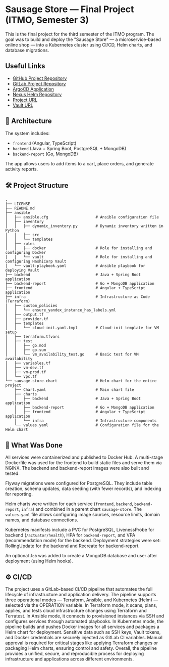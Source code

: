# Sausage Store — Final Project (ITMO, Semester 3)

This is the final project for the third semester of the ITMO program. The goal was to build and deploy the "Sausage Store" — a microservice-based online shop — into a Kubernetes cluster using CI/CD, Helm charts, and database migrations.

## Useful Links
- [GitHub Project Repository](https://github.com/Fr0stFree/SausageStore)
- [GitLab Project Repository](https://cloud-services-engineer.gitlab.yandexcloud.net/muzyka.frostfree/itmo-iac-hw)
- [ArgoCD Application](https://argocd.infra.students-projects.ru/applications/argocd/sausage-store-frostfree)
- [Nexus Helm Repository](https://nexus.cloud-services-engineer.education-services.ru/#browse/browse:frostfree-sausage-store)
- [Project URL](https://front-frostfree.2sem.students-projects.ru/)
- [Vault URL](http://62.84.126.185:8200/)

## 🧩 Architecture

The system includes:

- `frontend` (Angular, TypeScript)
- `backend` (Java + Spring Boot, PostgreSQL + MongoDB)
- `backend-report` (Go, MongoDB)

The app allows users to add items to a cart, place orders, and generate activity reports.

## 🛠️ Project Structure

```plaintext
.
├── LICENSE
├── README.md
├── ansible
│   ├── ansible.cfg                     # Ansible configuration file
│   ├── inventory
│   │   ├── dynamic_inventory.py        # Dynamic inventory written in Python  
│   │   ├── src
│   │   └── templates
│   ├── roles
│   │   ├── docker                      # Role for installing and configuring Docker
│   │   └── vault                       # Role for installing and configuring HashiCorp Vault
│   └── vault-playbook.yaml             # Ansible playbook for deploying Vault
├── backend                             # Java + Spring Boot application
├── backend-report                      # Go + MongoDB application
├── frontend                            # Angular + TypeScript application
├── infra                               # Infrastructure as Code (Terraform)
│   ├── custom_policies
│   │   └── ensure_yandex_instance_has_labels.yml
│   ├── output.tf
│   ├── provider.tf
│   ├── templates
│   │   └── cloud-init.yaml.tmpl        # Cloud-init template for VM setup
│   ├── terraform.tfvars
│   ├── test
│   │   ├── go.mod
│   │   ├── go.sum
│   │   └── vm_availability_test.go     # Basic test for VM availability
│   ├── variables.tf
│   ├── vm-dev.tf
│   ├── vm-prod.tf
│   └── vpc.tf
└── sausage-store-chart                 # Helm chart for the entire project
    ├── Chart.yaml                      # Main chart file
    ├── charts
    │   ├── backend                     # Java + Spring Boot application
    │   ├── backend-report              # Go + MongoDB application
    │   ├── frontend                    # Angular + TypeScript application
    │   └── infra                       # Infrastructure components
    └── values.yaml                     # Configuration file for the Helm chart
```

## 🚀 What Was Done

All services were containerized and published to Docker Hub. A multi-stage Dockerfile was used for the frontend to build static files and serve them via NGINX. The backend and backend-report images were also built and tested.

Flyway migrations were configured for PostgreSQL. They include table creation, schema updates, data seeding (with fewer records), and indexing for reporting.

Helm charts were written for each service (`frontend`, `backend`, `backend-report`, `infra`) and combined in a parent chart `sausage-store`. The `values.yaml` file allows configuring image sources, resource limits, domain names, and database connections.

Kubernetes manifests include a PVC for PostgreSQL, LivenessProbe for backend (`/actuator/health`), HPA for `backend-report`, and VPA (recommendation mode) for the backend. Deployment strategies were set: RollingUpdate for the backend and Recreate for backend-report.

An optional `Job` was added to create a MongoDB database and user after deployment (using Helm hooks).

## ⚙️ CI/CD

The project uses a GitLab-based CI/CD pipeline that automates the full lifecycle of infrastructure and application delivery. The pipeline supports three operational modes — Terraform, Ansible, and Kubernetes (Helm) — selected via the OPERATION variable. In Terraform mode, it scans, plans, applies, and tests cloud infrastructure changes using Terraform and Terratest. In Ansible mode, it connects to provisioned instances via SSH and configures services through automated playbooks. In Kubernetes mode, the pipeline builds and pushes Docker images for all services and packages a Helm chart for deployment. Sensitive data such as SSH keys, Vault tokens, and Docker credentials are securely injected as GitLab CI variables. Manual approval is required for critical stages like applying Terraform changes or packaging Helm charts, ensuring control and safety. Overall, the pipeline provides a unified, secure, and reproducible process for deploying infrastructure and applications across different environments.
